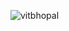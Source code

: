 ![vitbhopal](https://www.google.com/imgres?imgurl=https%3A%2F%2Fspng.pngfind.com%2Fpngs%2Fs%2F613-6131138_vit-bhopal-logo-vit-bhopal-logo-png-transparent.png&tbnid=zHTPIzGWo1iQmM&vet=12ahUKEwjA0rTwv8WDAxUzm2MGHXmLByoQMygEegQIARBP..i&imgrefurl=https%3A%2F%2Fwww.pngfind.com%2Fmpng%2FhwRmmRb_vit-bhopal-logo-vit-bhopal-logo-png-transparent%2F&docid=HSCSJJskTFlZeM&w=320&h=320&q=vit%20bhopal%20logo%20png&ved=2ahUKEwjA0rTwv8WDAxUzm2MGHXmLByoQMygEegQIARBP)